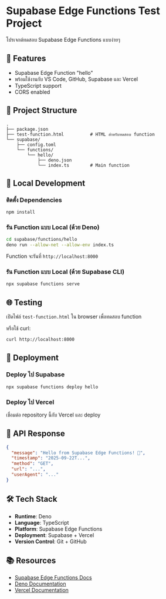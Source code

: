 # Supabase Edge Functions Test Project

โปรเจกต์ทดสอบ Supabase Edge Functions แบบง่ายๆ

## 🚀 Features
- Supabase Edge Function "hello"
- พร้อมใช้งานกับ VS Code, GitHub, Supabase และ Vercel
- TypeScript support
- CORS enabled

## 📁 Project Structure
```
.
├── package.json
├── test-function.html          # HTML สำหรับทดสอบ function
└── supabase/
    ├── config.toml
    └── functions/
        └── hello/
            ├── deno.json
            └── index.ts        # Main function
```

## 🔧 Local Development

### ติดตั้ง Dependencies
```bash
npm install
```

### รัน Function แบบ Local (ด้วย Deno)
```bash
cd supabase/functions/hello
deno run --allow-net --allow-env index.ts
```

Function จะรันที่ `http://localhost:8000`

### รัน Function แบบ Local (ด้วย Supabase CLI)
```bash
npx supabase functions serve
```

## 🌐 Testing

เปิดไฟล์ `test-function.html` ใน browser เพื่อทดสอบ function

หรือใช้ curl:
```bash
curl http://localhost:8000
```

## 🚀 Deployment

### Deploy ไป Supabase
```bash
npx supabase functions deploy hello
```

### Deploy ไป Vercel
เชื่อมต่อ repository นี้กับ Vercel และ deploy

## 📝 API Response
```json
{
  "message": "Hello from Supabase Edge Functions! 🚀",
  "timestamp": "2025-09-22T...",
  "method": "GET",
  "url": "...",
  "userAgent": "..."
}
```

## 🛠 Tech Stack
- **Runtime**: Deno
- **Language**: TypeScript
- **Platform**: Supabase Edge Functions
- **Deployment**: Supabase + Vercel
- **Version Control**: Git + GitHub

## 📚 Resources
- [Supabase Edge Functions Docs](https://supabase.com/docs/guides/functions)
- [Deno Documentation](https://deno.land/manual)
- [Vercel Documentation](https://vercel.com/docs)